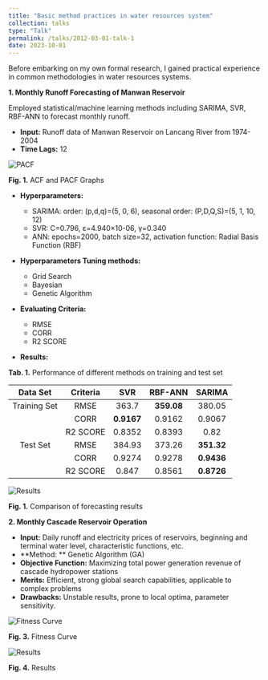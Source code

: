 ```yaml
---
title: "Basic method practices in water resources system"
collection: talks
type: "Talk"
permalink: /talks/2012-03-01-talk-1
date: 2023-10-01
---
```


Before embarking on my own formal research, I gained practical experience in common methodologies in water resources systems.

**1. Monthly Runoff Forecasting of Manwan Reservoir**

Employed statistical/machine learning methods including SARIMA, SVR, RBF-ANN to forecast monthly runoff.

- **Input:** Runoff data of Manwan Reservoir on Lancang River from 1974-2004
- **Time Lags:** 12

![PACF](http://prelude0324.github.io/academic_pages/images/research_1_fig_1.svg)

**Fig. 1.**  ACF and PACF Graphs

- **Hyperparameters:**
  - SARIMA: order: (p,d,q)=(5, 0, 6), seasonal order: (P,D,Q,S)=(5, 1, 10, 12)
  - SVR: C=0.796, ε=4.940×10-06, γ=0.340
  - ANN: epochs=2000, batch size=32, activation function: Radial Basis Function (RBF)

- **Hyperparameters Tuning methods:**
  - Grid Search
  - Bayesian
  - Genetic Algorithm
- **Evaluating Criteria:**
  - RMSE
  - CORR
  - R2 SCORE
- **Results:**

**Tab. 1.**  Performance of different methods on training and test set

|   Data Set   | Criteria |    SVR     |  RBF-ANN   |   SARIMA   |
| :----------: | :------: | :--------: | :--------: | :--------: |
| Training Set |   RMSE   |   363.7    | **359.08** |   380.05   |
|              |   CORR   | **0.9167** |   0.9162   |   0.9067   |
|              | R2 SCORE |   0.8352   |   0.8393   |    0.82    |
|   Test Set   |   RMSE   |   384.93   |   373.26   | **351.32** |
|              |   CORR   |   0.9274   |   0.9278   | **0.9436** |
|              | R2 SCORE |   0.847    |   0.8561   | **0.8726** |

![Results](http://prelude0324.github.io/academic_pages/images/research_1_fig_2.svg)

**Fig. 1.**  Comparison of forecasting results

**2. Monthly Cascade Reservoir Operation**

- **Input:** Daily runoff and electricity prices of reservoirs, beginning and terminal water level, characteristic functions, etc.
- **Method: ** Genetic Algorithm (GA)
- **Objective Function:** Maximizing total power generation revenue of cascade hydropower stations
- **Merits:** Efficient, strong global search capabilities, applicable to complex problems
- **Drawbacks:** Unstable results, prone to local optima, parameter sensitivity.

![Fitness Curve](http://prelude0324.github.io/academic_pages/images/research_2_fig_1.svg)

**Fig. 3.**  Fitness Curve

![Results](http://prelude0324.github.io/academic_pages/images/research_2_fig_2.svg)

**Fig. 4.**  Results

